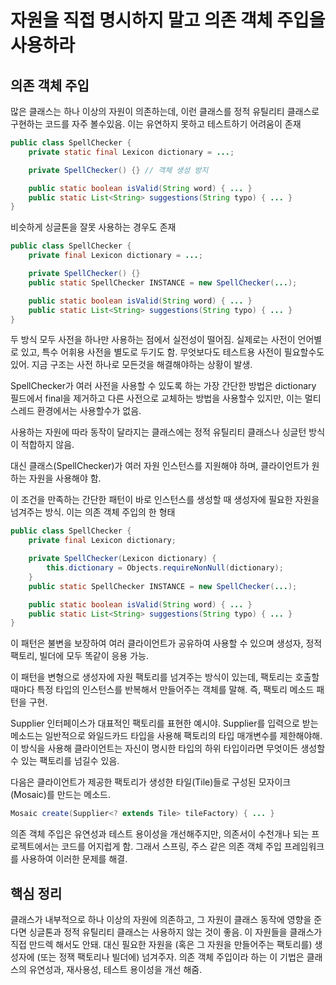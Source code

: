 # 자원을 직접 명시하지 말고 의존 객체 주입을 사용하라

## 의존 객체 주입

많은 클래스는 하나 이상의 자원이 의존하는데, 이런 클래스를 정적 유틸리티 클래스로 구현하는 코드를 자주 볼수있음. 이는 유연하지 못하고 테스트하기 어려움이 존재

```java
public class SpellChecker {
    private static final Lexicon dictionary = ...;

    private SpellChecker() {} // 객체 생성 방지

    public static boolean isValid(String word) { ... }
    public static List<String> suggestions(String typo) { ... }
}
```

비슷하게 싱글톤을 잘못 사용하는 경우도 존재

```java
public class SpellChecker {
    private final Lexicon dictionary = ...;

    private SpellChecker() {}
    public static SpellChecker INSTANCE = new SpellChecker(...);

    public static boolean isValid(String word) { ... }
    public static List<String> suggestions(String typo) { ... }
}
```

두 방식 모두 사전을 하나만 사용하는 점에서 실전성이 떨어짐. 실제로는 사전이 언어별로 있고, 특수 어휘용 사전을 별도로 두기도 함. 무엇보다도 테스트용 사전이 필요할수도 있어. 지금 구조는 사전 하나로 모든것을 해결해야하는 상황이 발생.

SpellChecker가 여러 사전을 사용할 수 있도록 하는 가장 간단한 방법은 dictionary 필드에서 final을 제거하고 다른 사전으로 교체하는 방법을 사용할수 있지만, 이는 멀티스레드 환경에서는 사용할수가 없음.

사용하는 자원에 따라 동작이 달라지는 클래스에는 정적 유틸리티 클래스나 싱글턴 방식이 적합하지 않음.

대신 클래스(SpellChecker)가 여러 자원 인스턴스를 지원해야 하며, 클라이언트가 원하는 자원을 사용해야 함.

이 조건을 만족하는 간단한 패턴이 바로 인스턴스를 생성할 때 생성자에 필요한 자원을 넘겨주는 방식. 이는 의존 객체 주입의 한 형태

```java
public class SpellChecker {
    private final Lexicon dictionary;

    private SpellChecker(Lexicon dictionary) {
        this.dictionary = Objects.requireNonNull(dictionary);
    }
    public static SpellChecker INSTANCE = new SpellChecker(...);

    public static boolean isValid(String word) { ... }
    public static List<String> suggestions(String typo) { ... }
}
```

이 패턴은 불변을 보장하여 여러 클라이언트가 공유하여 사용할 수 있으며 생성자, 정적 팩토리, 빌더에 모두 똑같이 응용 가능.

이 패턴을 변형으로 생성자에 자원 팩토리를 넘겨주는 방식이 있는데, 팩토리는 호출할 때마다 특정 타입의 인스턴스를 반복해서 만들어주는 객체를 말해. 즉, 팩토리 메소드 패턴을 구현.

Supplier 인터페이스가 대표적인 팩토리를 표현한 예시야. Supplier를 입력으로 받는 메소드는 일반적으로 와일드카드 타입을 사용해 팩토리의 타입 매개변수를 제한해야해. 이 방식을 사용해 클라이언트는 자신이 명시한 타입의 하위 타입이라면 무엇이든 생성할 수 있는 팩토리를 넘길수 있음.

다음은 클라이언트가 제공한 팩토리가 생성한 타일(Tile)들로 구성된 모자이크(Mosaic)를 만드는 메소드.

```java
Mosaic create(Supplier<? extends Tile> tileFactory) { ... }
```

의존 객체 주입은 유연성과 테스트 용이성을 개선해주지만, 의존서이 수천개나 되는 프로젝트에서는 코드를 어지럽게 함. 그래서 스프링, 주스 같은 의존 객체 주입 프레임워크를 사용하여 이러한 문제를 해결.

## 핵심 정리

클래스가 내부적으로 하나 이상의 자원에 의존하고, 그 자원이 클래스 동작에 영향을 준다면 싱글톤과 정적 유틸리티 클래스는 사용하지 않는 것이 좋음. 이 자원들을 클래스가 직접 만드렉 해서도 안돼. 대신 필요한 자원을 (혹은 그 자원을 만들어주는 팩토리를) 생성자에 (또는 정잭 팩토리나 빌더에) 넘겨주자. 의존 객체 주입이라 하는 이 기법은 클래스의 유연성과, 재사용성, 테스트 용이성을 개선 해줌.
